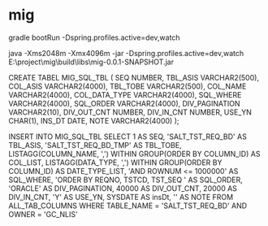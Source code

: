# mig

gradle bootRun -Dspring.profiles.active=dev,watch

java -Xms2048m -Xmx4096m -jar -Dspring.profiles.active=dev,watch E:\project\mig\build\libs\mig-0.0.1-SNAPSHOT.jar

CREATE TABEL MIG_SQL_TBL 
(
    SEQ         NUMBER,
    TBL_ASIS    VARCHAR2(500),
    COL_ASIS    VARCHAR2(4000),
    TBL_TOBE    VARCHAR2(500),
    COL_NAME       VARCHAR2(4000),
    COL_DATA_TYPE  VARCHAR2(4000),
    SQL_WHERE   VARCHAR2(4000),
    SQL_ORDER   VARCHAR2(4000),
    DIV_PAGINATION  VARCHAR2(10),
    DIV_OUT_CNT   NUMBER,
    DIV_IN_CNT    NUMBER,
    USE_YN      CHAR(1),
    INS_DT      DATE,
    NOTE        VARCHAR2(4000)
);

INSERT INTO MIG_SQL_TBL 
SELECT 1 AS SEQ,
       'SALT_TST_REQ_BD' AS TBL_ASIS,
       'SALT_TST_REQ_BD_TMP' AS TBL_TOBE,
       LISTAGG(COLUMN_NAME, ',') WITHIN GROUP(ORDER BY COLUMN_ID) AS COL_LIST,
       LISTAGG(DATA_TYPE, ',') WITHIN GROUP(ORDER BY COLUMN_ID) AS DATE_TYPE_LIST,
       'AND ROWNUM <= 1000000' AS SQL_WHERE,
       'ORDER BY REQNO, TSTCD, TST_SEQ ' AS SQL_ORDER,
       'ORACLE' AS DIV_PAGINATION,
       40000 AS DIV_OUT_CNT,
       20000 AS DIV_IN_CNT,
      'Y' AS USE_YN,
       SYSDATE AS insDt,
       '' AS NOTE
  FROM ALL_TAB_COLUMNS 
 WHERE TABLE_NAME = 'SALT_TST_REQ_BD' AND OWNER = 'GC_NLIS'
